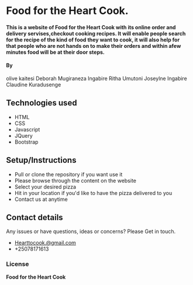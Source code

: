 
# **Food for the Heart Cook**.
#### This is a website of Food for the Heart Cook with its online order and delivery servises,checkout cooking recipes. It will enable people search for the recipe of the kind of food they want to cook, it will also help for that people  who are not hands on to make their orders and within afew minutes food will be at their door steps.
#### By 
 olive kaitesi
 Deborah Mugiraneza Ingabire 
 Ritha   Umutoni
 Joseylne Ingabire
 Claudine Kuradusenge
## Technologies used
* HTML
* CSS
* Javascript
* JQuery
* Bootstrap
## Setup/Instructions
* Pull or clone the repository if you want use it
* Please browse through the content on the website
* Select your desired pizza
* Hit in your location if you'd like to have the pizza delivered to you
* Contact us at anytime
## Contact details
Any issues or have questions, ideas or concerns?
 Please Get in touch.
  * Hearttocook.@gmail.com
  * +25078171613 
### License
 **Food for the Heart Cook**
